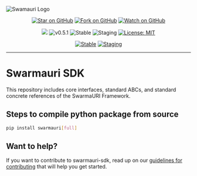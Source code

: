 ![Swamauri Logo](https://res.cloudinary.com/dbjmpekvl/image/upload/v1730099724/Swarmauri-logo-lockup-2048x757_hww01w.png)

<div style="text-align: center;">

[![Star on GitHub](https://img.shields.io/github/stars/swarmauri/swarmauri-sdk?style=social)](https://github.com/swarmauri/swarmauri-sdk/stargazers) [![Fork on GitHub](https://img.shields.io/github/forks/swarmauri/swarmauri-sdk?style=social)](https://github.com/swarmauri/swarmauri-sdk/network/members) [![Watch on GitHub](https://img.shields.io/github/watchers/swarmauri/swarmauri-sdk?style=social)](https://github.com/swarmauri/swarmauri-sdk/watchers)


![](https://hits.seeyoufarm.com/api/count/incr/badge.svg?url=https://github.com/swarmauri/swarmauri-sdk&count_bg=%2379C83D&title_bg=%23555555&icon=&icon_color=%23E7E7E7&title=hits&edge_flat=false) ![v0.5.1](https://img.shields.io/badge/Version-v0.5.0-green) ![Stable](https://img.shields.io/github/actions/workflow/status/swarmauri/swarmauri-sdk/publish_stable.yml)  ![Staging](https://img.shields.io/github/actions/workflow/status/swarmauri/swarmauri-sdk/staging.yml) [![License: MIT](https://img.shields.io/badge/License-Apache-yellow.svg)]([https://github.com/swarmauri/swarmauri-sdk/LICENSE](https://github.com/swarmauri/swarmauri-sdk?tab=Apache-2.0-1-ov-file#readme)) 

[![Stable](https://github.com/swarmauri/swarmauri-sdk/actions/workflows/publish_stable.yml/badge.svg)](https://github.com/swarmauri/swarmauri-sdk/actions/workflows/publish_stable.yml)
[![Staging](https://github.com/swarmauri/swarmauri-sdk/actions/workflows/staging.yml/badge.svg)](https://github.com/swarmauri/swarmauri-sdk/actions/workflows/staging.yml)
</div>

---

# Swarmauri SDK
This repository includes core interfaces, standard ABCs, and standard concrete references of the SwarmaURI Framework.


## Steps to compile python package from source
```bash
pip install swarmauri[full]
```

## Want to help?

If you want to contribute to swarmauri-sdk, read up on our [guidelines for contributing](https://github.com/swarmauri/swarmauri-sdk/blob/master/contributing.md) that will help you get started.

